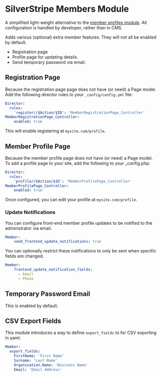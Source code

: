 # SilverStripe Members Module

A simplified light-weight alternative to the [member profiles module](https://github.com/ajshort/silverstripe-memberprofiles). All configuration is handled by developer, rather than in CMS.

Adds various (optional) extra member features. They will not all be enabled by default.

 * Registration page
 * Profile page for updating details.
 * Send temporary password via email.
 
## Registration Page

Because the registration page page does not have (or need) a Page model. Add the following director rules to your `_config/config.yml` file:

```yaml
Director:
  rules:
    'register//$Action/$ID': 'MemberRegistrationPage_Controller'
MemberRegistrationPage_Controller:
    enabled: true
```

This will enable registering at `mysite.com/profile`.

## Member Profile Page

Because the member profile page does not have (or need) a Page model. To add a profile page to your site, add the following to your _config.php:

```yaml
Director:
  rules:
    'profile//$Action/$ID': 'MemberProfilePage_Controller'
MemberProfilePage_Controller:
    enabled: true
```

Once configured, you can edit your profile at `mysite.com/profile`.

### Update Notifications

You can configure front-end member profile updates to be notified to the administrator via email.

```yaml
Member:
    send_frontend_update_notifications: true
```

You can optionally restrict these notifications to only be sent when specific fields are changed.

```yaml
Member:
    frontend_update_notification_fields: 
      - Email
      - Phone
```

## Temporary Password Email

This is enabled by default.

## CSV Export Fields

This module introduces a way to define `export_fields` to for CSV exporting in yaml:

```yaml
Member:
  export_fields:
    FirstName: 'First Name'
    Surname: 'Last Name'
    Organisation.Name: 'Business Name'
    Email: 'Email Address'
```
